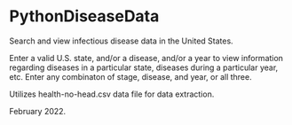 # PythonDiseaseData
Search and view infectious disease data in the United States.

Enter a valid U.S. state, and/or a disease, and/or a year to view information regarding diseases in a particular state, diseases during a particular year, etc. Enter any combinaton of stage, disease, and year, or all three.

Utilizes health-no-head.csv data file for data extraction.

February 2022.

